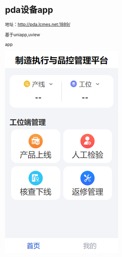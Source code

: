 # pda设备app

地址：http://pda.lcmes.net:1889/

基于uniapp,uview

<!-- 111111 -->

app

<!-- 123456 -->

![img](img/pda%E8%AE%BE%E5%A4%87app.jpg)